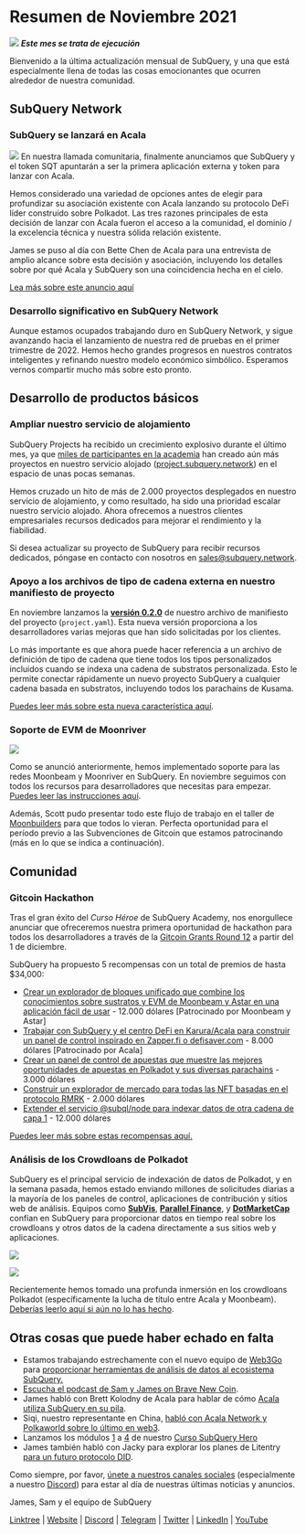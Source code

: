 # Resumen de Noviembre 2021

![](https://miro.medium.com/max/1400/1*qzKzZnWY2ao3tiffwwugXQ.png) **_Este mes se trata de ejecución_**

Bienvenido a la última actualización mensual de SubQuery, y una que está especialmente llena de todas las cosas emocionantes que ocurren alrededor de nuestra comunidad.

## SubQuery Network

### SubQuery se lanzará en Acala

![](https://miro.medium.com/max/600/0*SJ1TWt1sGwUWqvuI.gif) En nuestra llamada comunitaria, finalmente anunciamos que SubQuery y el token SQT apuntarán a ser la primera aplicación externa y token para lanzar con Acala.

Hemos considerado una variedad de opciones antes de elegir para profundizar su asociación existente con Acala lanzando su protocolo DeFi líder construido sobre Polkadot. Las tres razones principales de esta decisión de lanzar con Acala fueron el acceso a la comunidad, el dominio / la excelencia técnica y nuestra sólida relación existente.

James se puso al día con Bette Chen de Acala para una entrevista de amplio alcance sobre esta decisión y asociación, incluyendo los detalles sobre por qué Acala y SubQuery son una coincidencia hecha en el cielo.

[Lea más sobre este anuncio aquí](https://blog.subquery.network/blogs/20211125-subquery-network-acala.html)

### Desarrollo significativo en SubQuery Network

Aunque estamos ocupados trabajando duro en SubQuery Network, y sigue avanzando hacia el lanzamiento de nuestra red de pruebas en el primer trimestre de 2022. Hemos hecho grandes progresos en nuestros contratos inteligentes y refinando nuestro modelo económico simbólico. Esperamos vernos compartir mucho más sobre esto pronto.

## Desarrollo de productos básicos

### Ampliar nuestro servicio de alojamiento

SubQuery Projects ha recibido un crecimiento explosivo durante el último mes, ya que [miles de participantes en la academia](https://blog.subquery.network/blogs/20211018-subquery-launches-the-subquery-academy.html) han creado aún más proyectos en nuestro servicio alojado ([project.subquery.network](https://project.subquery.network/)) en el espacio de unas pocas semanas.

Hemos cruzado un hito de más de 2.000 proyectos desplegados en nuestro servicio de alojamiento, y como resultado, ha sido una prioridad escalar nuestro servicio alojado. Ahora ofrecemos a nuestros clientes empresariales recursos dedicados para mejorar el rendimiento y la fiabilidad.

Si desea actualizar su proyecto de SubQuery para recibir recursos dedicados, póngase en contacto con nosotros en [sales@subquery.network](mailto:sales@subquery.network).

### Apoyo a los archivos de tipo de cadena externa en nuestro manifiesto de proyecto

En noviembre lanzamos la [**versión 0.2.0**](https://doc.subquery.network/create/manifest/) de nuestro archivo de manifiesto del proyecto (`project.yaml`). Esta nueva versión proporciona a los desarrolladores varias mejoras que han sido solicitadas por los clientes.

Lo más importante es que ahora puede hacer referencia a un archivo de definición de tipo de cadena que tiene todos los tipos personalizados incluidos cuando se indexa una cadena de substratos personalizada. Esto le permite conectar rápidamente un nuevo proyecto SubQuery a cualquier cadena basada en substratos, incluyendo todos los parachains de Kusama.

[Puedes leer más sobre esta nueva característica aquí](https://blog.subquery.network/blogs/20211105-november-technical-update.html#support-for-external-chain-type-files-in-project-manifest).

### Soporte de EVM de Moonriver

![](https://miro.medium.com/max/600/0*B27QVtvcR6nXA9ff.gif)

Como se anunció anteriormente, hemos implementado soporte para las redes Moonbeam y Moonriver en SubQuery. En noviembre seguimos con todos los recursos para desarrolladores que necesitas para empezar. [Puedes leer las instrucciones aquí](https://blog.subquery.network/blogs/20211105-november-technical-update.html#moonbeam-evm-support).

Además, Scott pudo presentar todo este flujo de trabajo en el taller de [Moonbuilders](https://www.crowdcast.io/e/moonbuilders-ws/10) para que todos lo vieran. Perfecta oportunidad para el período previo a las Subvenciones de Gitcoin que estamos patrocinando (más en lo que se indica a continuación).

## Comunidad

### Gitcoin Hackathon

Tras el gran éxito del _Curso Héroe_ de SubQuery Academy, nos enorgullece anunciar que ofreceremos nuestra primera oportunidad de hackathon para todos los desarrolladores a través de la [Gitcoin Grants Round 12](https://gitcoin.co/hackathon/gr12/?org=subquery) a partir del 1 de diciembre.

SubQuery ha propuesto 5 recompensas con un total de premios de hasta $34,000:

- [Crear un explorador de bloques unificado que combine los conocimientos sobre sustratos y EVM de Moonbeam y Astar en una aplicación fácil de usar](https://gitcoin.co/issue/subquery/grants/1) - 12.000 dólares [Patrocinado por Moonbeam y Astar]
- [Trabajar con SubQuery y el centro DeFi en Karura/Acala para construir un panel de control inspirado en Zapper.fi o defisaver.com](https://gitcoin.co/issue/subquery/grants/2) - 8.000 dólares [Patrocinado por Acala]
- [Crear un panel de control de apuestas que muestre las mejores oportunidades de apuestas en Polkadot y sus diversas parachains](https://gitcoin.co/issue/subquery/grants/3) - 3.000 dólares
- [Construir un explorador de mercado para todas las NFT basadas en el protocolo RMRK](https://gitcoin.co/issue/subquery/grants/4) - 2.000 dólares
- [Extender el servicio @subql/node para indexar datos de otra cadena de capa 1](https://gitcoin.co/issue/subquery/grants/5) - 12.000 dólares

[Puedes leer más sobre estas recompensas aquí.](https://blog.subquery.network/blogs/20211120-gitcoin12-hackathon.html)

### Análisis de los Crowdloans de Polkadot

SubQuery es el principal servicio de indexación de datos de Polkadot, y en la semana pasada, hemos estado enviando millones de solicitudes diarias a la mayoría de los paneles de control, aplicaciones de contribución y sitios web de análisis. Equipos como [**SubVis**](https://www.subvis.io/), [**Parallel Finance**](https://parallel.fi/), y [**DotMarketCap**](https://dotmarketcap.com/) confían en SubQuery para proporcionar datos en tiempo real sobre los crowdloans y otros datos de la cadena directamente a sus sitios web y aplicaciones.

![](https://miro.medium.com/max/60/0*HfsoOwpat76ip6Jg?q=20)

![](https://miro.medium.com/max/700/0*HfsoOwpat76ip6Jg)

Recientemente hemos tomado una profunda inmersión en los crowdloans Polkadot (específicamente la lucha de título entre Acala y Moonbeam). [Deberías leerlo aquí si aún no lo has hecho](https://blog.subquery.network/blogs/20211124-polkadot-crowdloans.html).

## Otras cosas que puede haber echado en falta

- Estamos trabajando estrechamente con el nuevo equipo de [Web3Go](https://www.web3go.xyz/) para [proporcionar herramientas de análisis de datos al ecosistema SubQuery.](https://blog.subquery.network/customer_announcements/20211110-web3go.html)
- [Escucha el podcast de Sam y James on Brave New Coin](https://bravenewcoin.com/insights/podcasts/subquery-connecting-the-dots-on-polkadot).
- James habló con Brett Kolodny de Acala para hablar de cómo [Acala utiliza SubQuery en su pila](https://www.youtube.com/watch?v=Wbxwj8K67Lw).
- Siqi, nuestro representante en China, [habló con Acala Network y Polkaworld sobre lo último en web3](https://www.huoxing24.com/live/24313016).
- Lanzamos los módulos [1](https://doc.subquery.network/academy/herocourse/module1/) a [4](https://doc.subquery.network/academy/herocourse/module4/) de nuestro [Curso SubQuery Hero](https://blog.subquery.network/blogs/20211018-subquery-launches-the-subquery-academy.html)
- James también habló con Jacky para explorar los planes de Litentry [para un futuro protocolo DID](https://www.youtube.com/watch?v=Rqlpo9QIVyk).

Como siempre, por favor, [únete a nuestros canales sociales](https://linktr.ee/subquerynetwork) (especialmente a nuestro [Discord](https://discord.com/invite/subquery)) para estar al día de nuestras últimas noticias y anuncios.

James, Sam y el equipo de SubQuery

[Linktree](https://linktr.ee/subquerynetwork) | [Website](https://subquery.network/) | [Discord](https://discord.com/invite/78zg8aBSMG) | [Telegram](https://t.me/subquerynetwork) | [Twitter](https://twitter.com/subquerynetwork) | [LinkedIn](https://www.linkedin.com/company/subquery) | [YouTube](https://www.youtube.com/channel/UCi1a6NUUjegcLHDFLr7CqLw)
